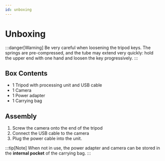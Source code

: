 ```yaml
---
id: unboxing
---
```


# Unboxing

:::danger[Warning]
Be very careful when loosening the tripod keys. The springs are pre-compressed, and the tube may extend very quickly: hold the upper end with one hand and loosen the key progressively.
:::

## Box Contents
 - 1 Tripod with processing unit and USB cable
 - 1 Camera
 - 1 Power adapter
 - 1 Carrying bag

## Assembly

1. Screw the camera onto the end of the tripod
2. Connect the USB cable to the camera
3. Plug the power cable into the unit.

:::tip[Note]
When not in use, the power adapter and camera can be stored in the **internal pocket** of the carrying bag.
:::
